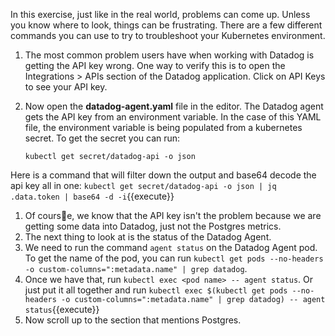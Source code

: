 In this exercise, just like in the real world, problems can come up. Unless you know where to look, things can be frustrating. There are a few different commands you can use to try to troubleshoot your Kubernetes environment. 

1. The most common problem users have when working with Datadog is getting the API key wrong. One way to verify this is to open the Integrations > APIs section of the Datadog application. Click on API Keys to see your API key. 
1. Now open the **datadog-agent.yaml** file in the editor. The Datadog agent gets the API key from an environment variable. In the case of this YAML file, the environment variable is being populated from a kubernetes secret. To get the secret you can run:

      `kubectl get secret/datadog-api -o json`

  Here is a command that will filter down the output and base64 decode the api key all in one: `kubectl get secret/datadog-api -o json | jq .data.token | base64 -d -i`{{execute}}

1. Of course, we know that the API key isn't the problem because we are getting some data into Datadog, just not the Postgres metrics.
1. The next thing to look at is the status of the Datadog Agent.
1. We need to run the command `agent status` on the Datadog Agent pod. To get the name of the pod, you can run `kubectl get pods --no-headers -o custom-columns=":metadata.name" | grep datadog`. 
1. Once we have that, run `kubectl exec <pod name> -- agent status`. Or just put it all together and run `kubectl exec $(kubectl get pods --no-headers -o custom-columns=":metadata.name" | grep datadog) -- agent status`{{execute}}
1. Now scroll up to the section that mentions Postgres.